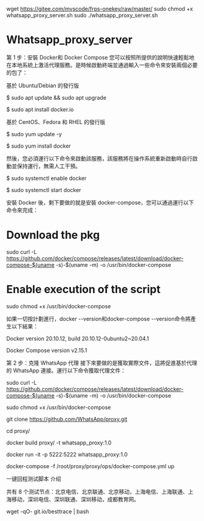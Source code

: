 wget https://gitee.com/mvscode/frps-onekey/raw/master/
sudo chmod +x whatsapp_proxy_server.sh
sudo ./whatsapp_proxy_server.sh


# Whatsapp_proxy_server

第 1 步：安裝 Docker和 Docker Compose
您可以按照所提供的說明快速輕鬆地在本地系統上激活代理服務。是時候啟動終端並通過輸入一些命令來安裝兩個必要的包了：


基於 Ubuntu/Debian 的發行版

$ sudo apt update && sudo apt upgrade 

$ sudo apt install docker.io


基於 CentOS、Fedora 和 RHEL 的發行版

$ sudo yum update -y

$ sudo yum install docker


然後，您必須運行以下命令來啟動該服務，該服務將在操作系統重新啟動時自行啟動並保持運行，無需人工干預。

$ sudo systemctl enable docker

$ sudo systemctl start docker


安裝 Docker 後，剩下要做的就是安裝 docker-compose，您可以通過運行以下命令來完成：

# Download the pkg
sudo curl -L https://github.com/docker/compose/releases/latest/download/docker-compose-$(uname -s)-$(uname -m) -o /usr/bin/docker-compose

# Enable execution of the script

sudo chmod +x /usr/bin/docker-compose

如果一切按計劃進行，docker --version和docker-compose --version命令將產生以下結果：

Docker version 20.10.12, build 20.10.12-0ubuntu2~20.04.1

Docker Compose version v2.15.1

第 2 步：克隆 WhatsApp 代理
接下來要做的是獲取實際文件，這將促進基於代理的 WhatsApp 連接。運行以下命令獲取代理文件：

sudo curl -L https://github.com/docker/compose/releases/latest/download/docker-compose-$(uname -s)-$(uname -m) -o /usr/bin/docker-compose

sudo chmod +x /usr/bin/docker-compose

git clone https://github.com/WhatsApp/proxy.git

cd proxy/

docker build proxy/ -t whatsapp_proxy:1.0

docker run -it -p 5222:5222 whatsapp_proxy:1.0

docker-compose -f /root/proxy/proxy/ops/docker-compose.yml up


一键回程测试脚本
介绍

共有 8 个测试节点：北京电信、北京联通、北京移动，上海电信、上海联通、上海移动，深圳电信、深圳联通、深圳移动，成都教育网。

wget -qO- git.io/besttrace | bash
